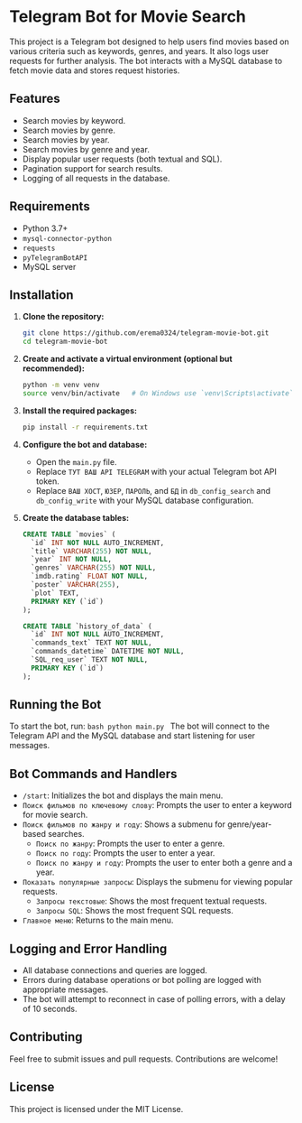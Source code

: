 # Telegram Bot for Movie Search

This project is a Telegram bot designed to help users find movies based on various criteria such as keywords, genres, and years. It also logs user requests for further analysis. The bot interacts with a MySQL database to fetch movie data and stores request histories.

## Features

- Search movies by keyword.
- Search movies by genre.
- Search movies by year.
- Search movies by genre and year.
- Display popular user requests (both textual and SQL).
- Pagination support for search results.
- Logging of all requests in the database.

## Requirements

- Python 3.7+
- `mysql-connector-python`
- `requests`
- `pyTelegramBotAPI`
- MySQL server

## Installation

1. **Clone the repository:**
    ```bash
    git clone https://github.com/erema0324/telegram-movie-bot.git
    cd telegram-movie-bot
    ```

2. **Create and activate a virtual environment (optional but recommended):**
    ```bash
    python -m venv venv
    source venv/bin/activate   # On Windows use `venv\Scripts\activate`
    ```

3. **Install the required packages:**
    ```bash
    pip install -r requirements.txt
    ```

4. **Configure the bot and database:**

   - Open the `main.py` file.
   - Replace `ТУТ ВАШ API TELEGRAM` with your actual Telegram bot API token.
   - Replace `ВАШ ХОСТ`, `ЮЗЕР`, `ПАРОЛЬ`, and `БД` in `db_config_search` and `db_config_write` with your MySQL database configuration.

5. **Create the database tables:**
    ```sql
    CREATE TABLE `movies` (
      `id` INT NOT NULL AUTO_INCREMENT,
      `title` VARCHAR(255) NOT NULL,
      `year` INT NOT NULL,
      `genres` VARCHAR(255) NOT NULL,
      `imdb.rating` FLOAT NOT NULL,
      `poster` VARCHAR(255),
      `plot` TEXT,
      PRIMARY KEY (`id`)
    );

    CREATE TABLE `history_of_data` (
      `id` INT NOT NULL AUTO_INCREMENT,
      `commands_text` TEXT NOT NULL,
      `commands_datetime` DATETIME NOT NULL,
      `SQL_req_user` TEXT NOT NULL,
      PRIMARY KEY (`id`)
    );
    ```

## Running the Bot

To start the bot, run:
    ```bash
    python main.py
    ```
The bot will connect to the Telegram API and the MySQL database and start listening for user messages.

## Bot Commands and Handlers

- `/start`: Initializes the bot and displays the main menu.
- `Поиск фильмов по ключевому слову`: Prompts the user to enter a keyword for movie search.
- `Поиск фильмов по жанру и году`: Shows a submenu for genre/year-based searches.
  - `Поиск по жанру`: Prompts the user to enter a genre.
  - `Поиск по году`: Prompts the user to enter a year.
  - `Поиск по жанру и году`: Prompts the user to enter both a genre and a year.
- `Показать популярные запросы`: Displays the submenu for viewing popular requests.
  - `Запросы текстовые`: Shows the most frequent textual requests.
  - `Запросы SQL`: Shows the most frequent SQL requests.
- `Главное меню`: Returns to the main menu.

## Logging and Error Handling

- All database connections and queries are logged.
- Errors during database operations or bot polling are logged with appropriate messages.
- The bot will attempt to reconnect in case of polling errors, with a delay of 10 seconds.

## Contributing

Feel free to submit issues and pull requests. Contributions are welcome!

## License

This project is licensed under the MIT License.
